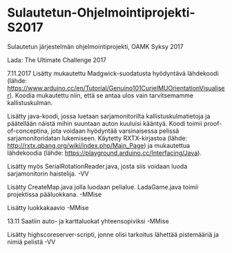 # Sulautetun-Ohjelmointiprojekti-S2017
Sulautetun järjestelmän ohjelmointiprojekti, OAMK Syksy 2017

Lada: The Ultimate Challenge 2017

7.11.2017
Lisätty mukautettu Madgwick-suodatusta hyödyntävä lähdekoodi (lähde: https://www.arduino.cc/en/Tutorial/Genuino101CurieIMUOrientationVisualiser). Koodia mukautettu niin, että se antaa ulos vain tarvitsemamme kallistuskulman. 

Lisätty java-koodi, jossa luetaan sarjamonitorilta kallistuskulmatietoja ja päätellään näistä mihin suuntaan auton kuuluisi kääntyä. Koodi toimii proof-of-conceptina, jota voidaan hyödyntää varsinaisessa pelissä sarjamonitoridatan lukemiseen. Käytetty RXTX-kirjastoa (lähde: http://rxtx.qbang.org/wiki/index.php/Main_Page) ja mukautettua lähdekoodia (lähde: https://playground.arduino.cc/Interfacing/Java).

Lisätty myös SerialRotationReader.java, josta siis voidaan luoda sarjamonitorin haistelija.
-VV

Lisätty CreateMap.java jolla luodaan pelialue. LadaGame.java toimii projektissa pääluokkana.
-MMise

Lisätty luokkakaavio
-MMise

13.11 Saatiin auto- ja karttaluokat yhteensopiviksi
-MMise

Lisätty highscoreserver-scripti, jonne olisi tarkoitus lähettää pistemääriä ja nimiä pelistä -VV
